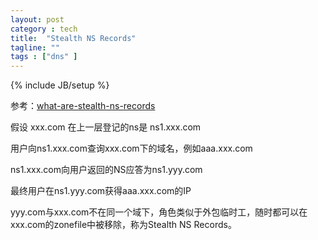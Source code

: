 ```yaml
---
layout: post
category : tech
title:  "Stealth NS Records"
tagline: ""
tags : ["dns" ] 
---
```

{% include JB/setup %}

参考：[what-are-stealth-ns-records](http://massivedns.com/blog/dns-report-tutorials/what-are-stealth-ns-records/)

假设 xxx.com 在上一层登记的ns是 ns1.xxx.com

用户向ns1.xxx.com查询xxx.com下的域名，例如aaa.xxx.com

ns1.xxx.com向用户返回的NS应答为ns1.yyy.com

最终用户在ns1.yyy.com获得aaa.xxx.com的IP

yyy.com与xxx.com不在同一个域下，角色类似于外包临时工，随时都可以在xxx.com的zonefile中被移除，称为Stealth NS Records。
